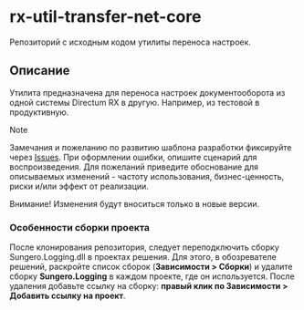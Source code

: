 # rx-util-transfer-net-core
Репозиторий с исходным кодом утилиты переноса настроек.

## Описание
Утилита предназначена для переноса настроек документооборота из одной системы Directum RX в другую. Например, из тестовой в продуктивную.

> [!NOTE]
> Замечания и пожеланию по развитию шаблона разработки фиксируйте через [Issues](https://github.com/DirectumCompany/rx-util-transfer-net-core/issues).
При оформлении ошибки, опишите сценарий для воспроизведения. Для пожеланий приведите обоснование для описываемых изменений - частоту использования, бизнес-ценность, риски и/или эффект от реализации.
> 
> Внимание! Изменения будут вноситься только в новые версии.

### Особенности сборки проекта
После клонирования репозитория, следует переподключить сборку Sungero.Logging.dll в проектах решения. 
Для этого, в обозревателе решений, раскройте список сборок (__Зависимости > Сборки__) и удалите сборку __Sungero.Logging__ в каждом проекте, где он используется. После удаления добавьте ссылку на сборку: __правый клик по Зависимости > Добавить ссылку на проект__.

